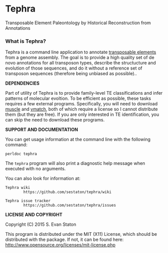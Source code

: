 # Tephra
Transposable Element Paleontology by Historical Reconstruction from Annotations

### What is Tephra?

Tephra is a command line application to annotate [transposable elements](http://en.wikipedia.org/wiki/Transposable_element) from a genome assembly. The goal is to provide a high quality set of de novo annotations for all transposon types, describe the structucture and evolution of those sequences, and do it without a reference set of transposon sequences (therefore being unbiased as possible)..

**DEPENDENCIES**

Part of utility of Tephra is to provide family-level TE classifications and infer patterns of molecular evoltion. To be efficient as possible, these tasks requires a few external programs. Specifically, you will need to download [muscle](http://drive5.org/muscle) and [vmatch](http://vmatch.de), both of which require a license so I cannot distribute them (but they are free). If you are only interested in TE identification, you can skip the need to download these programs.

**SUPPORT AND DOCUMENTATION**

You can get usage information at the command line with the following command:

    perldoc tephra

The `tephra` program will also print a diagnostic help message when executed with no arguments.

You can also look for information at:

    Tephra wiki
            https://github.com/sestaton/tephra/wiki

    Tephra issue tracker
            https://github.com/sestaton/tephra/issues


**LICENSE AND COPYRIGHT**

Copyright (C) 2015 S. Evan Staton

This program is distributed under the MIT (X11) License, which should be distributed with the package.
If not, it can be found here: http://www.opensource.org/licenses/mit-license.php


